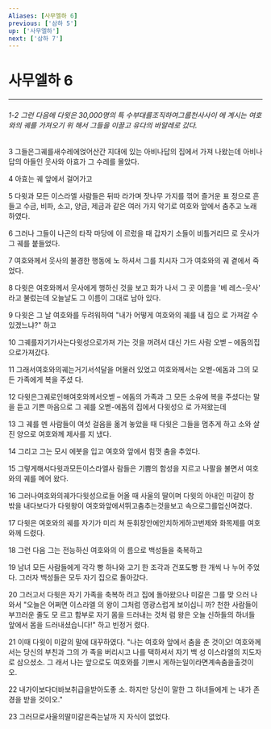 ```yaml
---
Aliases: [사무엘하 6]
previous: ['삼하 5']
up: ['사무엘하']
next: ['삼하 7']
---
```

# 사무엘하 6

***
###### 1-2 그런 다음에 다윗은 30,000명의 특 수부대를조직하여그룹천사사이 에 계시는 여호와의 궤를 가져오기 위 해서 그들을 이끌고 유다의 바알레로 갔다. 

3 그들은그궤를새수레에얹어산간 지대에 있는 아비나답의 집에서 가져 나왔는데 아비나답의 아들인 웃사와 아효가 그 수레를 몰았다. 

4 아효는 궤 앞에서 걸어가고 

5 다윗과 모든 이스라엘 사람들은 뒤따 라가며 잣나무 가지를 꺾어 즐거운 표 정으로 흔들고 수금, 비파, 소고, 양금, 제금과 같은 여러 가지 악기로 여호와 앞에서 춤추고 노래하였다. 

6 그러나 그들이 나곤의 타작 마당에 이 르렀을 때 갑자기 소들이 비틀거리므 로 웃사가 그 궤를 붙들었다. 

7 여호와께서 웃사의 불경한 행동에 노 하셔서 그를 치시자 그가 여호와의 궤 곁에서 죽었다. 

8 다윗은 여호와께서 웃사에게 행하신 것을 보고 화가 나서 그 곳 이름을 '베 레스-웃사' 라고 불렀는데 오늘날도 그 이름이 그대로 남아 있다. 

9 다윗은 그 날 여호와를 두려워하여 "내가 어떻게 여호와의 궤를 내 집으 로 가져갈 수 있겠느냐?" 하고 

10 그궤를자기가사는다윗성으로가져 가는 것을 꺼려서 대신 가드 사람 오벧 – 에돔의집으로가져갔다. 

11 그래서여호와의궤는거기서석달을 머물러 있었고 여호와께서는 오벧-에돔과 그의 모든 가족에게 복을 주셨 다. 

12 다윗은그궤로인해여호와께서오벧 – 에돔의 가족과 그 모든 소유에 복을 주셨다는 말을 듣고 기쁜 마음으로 그 궤를 오벧-에돔의 집에서 다윗성으 로 가져왔는데 

13 그 궤를 멘 사람들이 여섯 걸음을 옮겨 놓았을 때 다윗은 그들을 멈추게 하고 소와 살진 양으로 여호와께 제사를 지 냈다. 

14 그리고 그는 모시 에봇을 입고 여호와 앞에서 힘껏 춤을 추었다. 

15 그렇게해서다윗과모든이스라엘사 람들은 기쁨의 함성을 지르고 나팔을 불면서 여호와의 궤를 메어 왔다. 

16 그러나여호와의궤가다윗성으로들 어올 때 사울의 딸이며 다윗의 아내인 미갈이 창 밖을 내다보다가 다윗왕이 여호와앞에서뛰고춤추는것을보고 속으로그를업신여겼다. 

17 다윗은 여호와의 궤를 자기가 미리 쳐 둔휘장안에안치하게하고번제와 화목제를 여호와께 드렸다. 

18 그런 다음 그는 전능하신 여호와의 이 름으로 백성들을 축복하고 

19 남녀 모든 사람들에게 각각 빵 하나와 고기 한 조각과 건포도빵 한 개씩 나 누어 주었다. 그러자 백성들은 모두 자기 집으로 돌아갔다. 

20 그러고서 다윗은 자기 가족을 축복하 려고 집에 돌아왔으나 미갈은 그를 맞 으러 나와서 "오늘은 어쩌면 이스라엘 의 왕이 그처럼 영광스럽게 보이십니 까? 천한 사람들이 부끄러운 줄도 모 르고 함부로 자기 몸을 드러내는 것처 럼 왕은 오늘 신하들의 하녀들 앞에서 몸을 드러내셨습니다!" 하고 빈정거 렸다. 

21 이때 다윗이 미갈의 말에 대꾸하였다. "나는 여호와 앞에서 춤을 춘 것이오! 여호와께서는 당신의 부친과 그의 가 족을 버리시고 나를 택하셔서 자기 백 성 이스라엘의 지도자로 삼으셨소. 그 래서 나는 앞으로도 여호와를 기쁘시 게하는일이라면계속춤을출것이 오. 

22 내가이보다더바보취급을받아도좋 소. 하지만 당신이 말한 그 하녀들에게 는 내가 존경을 받을 것이오." 

23 그러므로사울의딸미갈은죽는날까 지 자식이 없었다.
